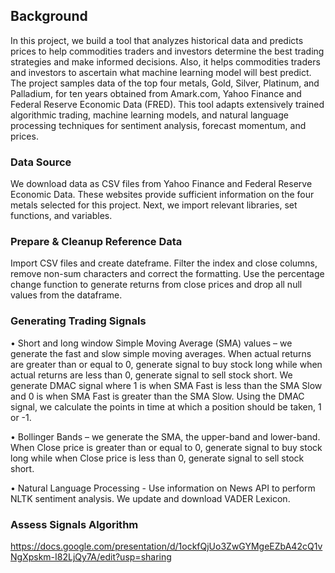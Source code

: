 ## Background

In this project, we build a tool that analyzes historical data and predicts prices to help commodities traders and investors determine the best trading strategies and make informed decisions. Also, it helps commodities traders and investors to ascertain what machine learning model will best predict. The project samples data of the top four metals, Gold, Silver, Platinum, and Palladium, for ten years obtained from Amark.com, Yahoo Finance and Federal Reserve Economic Data (FRED). This tool adapts extensively trained algorithmic trading, machine learning models, and natural language processing techniques for sentiment analysis, forecast momentum, and prices.

### Data Source

We download data as CSV files from Yahoo Finance and Federal Reserve Economic Data. These websites provide sufficient information on the four metals selected for this project. Next, we import relevant libraries, set functions, and variables.

### Prepare & Cleanup Reference Data 

Import CSV files and create dateframe. Filter the index and close columns, remove non-sum characters and correct the formatting. Use the percentage change function to generate returns from close prices and drop all null values from the dataframe.

### Generating Trading Signals
•	Short and long window Simple Moving Average (SMA) values – we generate the fast and slow simple moving averages. When actual returns are greater than or equal to 0, generate signal to buy stock long while when actual returns are less than 0, generate signal to sell stock short. We generate DMAC signal where 1 is when SMA Fast is less than the SMA Slow and 0 is when SMA Fast is greater than the SMA Slow. Using the DMAC signal, we calculate the points in time at which a position should be taken, 1 or -1.

•	Bollinger Bands – we generate the SMA, the upper-band and lower-band. When Close price is greater than or equal to 0, generate signal to buy stock long while when Close price is less than 0, generate signal to sell stock short.

•	Natural Language Processing - Use information on News API to perform NLTK sentiment analysis. We update and download VADER Lexicon. 

### Assess Signals Algorithm

https://docs.google.com/presentation/d/1ockfQjUo3ZwGYMgeEZbA42cQ1vNgXpskm-I82LjQy7A/edit?usp=sharing
